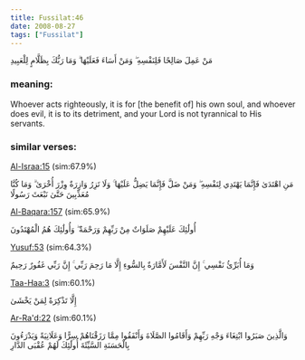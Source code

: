 ```yaml
---
title: Fussilat:46
date: 2008-08-27
tags: ["Fussilat"]
---
```

مَنْ عَمِلَ صَالِحًا فَلِنَفْسِهِ ۖ وَمَنْ أَسَاءَ فَعَلَيْهَا ۗ وَمَا رَبُّكَ بِظَلَّامٍ لِلْعَبِيدِ
### meaning: 
Whoever acts righteously, it is for [the benefit of] his own soul, and whoever does evil, it is to its detriment, and your Lord is not tyrannical to His servants.
### similar verses: 

[Al-Israa:15](/17/15) (sim:67.9%)

مَنِ اهْتَدَىٰ فَإِنَّمَا يَهْتَدِي لِنَفْسِهِ ۖ وَمَنْ ضَلَّ فَإِنَّمَا يَضِلُّ عَلَيْهَا ۚ وَلَا تَزِرُ وَازِرَةٌ وِزْرَ أُخْرَىٰ ۗ وَمَا كُنَّا مُعَذِّبِينَ حَتَّىٰ نَبْعَثَ رَسُولًا

[Al-Baqara:157](/2/157) (sim:65.9%)

أُولَٰئِكَ عَلَيْهِمْ صَلَوَاتٌ مِنْ رَبِّهِمْ وَرَحْمَةٌ ۖ وَأُولَٰئِكَ هُمُ الْمُهْتَدُونَ

[Yusuf:53](/12/53) (sim:64.3%)

وَمَا أُبَرِّئُ نَفْسِي ۚ إِنَّ النَّفْسَ لَأَمَّارَةٌ بِالسُّوءِ إِلَّا مَا رَحِمَ رَبِّي ۚ إِنَّ رَبِّي غَفُورٌ رَحِيمٌ

[Taa-Haa:3](/20/3) (sim:60.1%)

إِلَّا تَذْكِرَةً لِمَنْ يَخْشَىٰ

[Ar-Ra'd:22](/13/22) (sim:60.1%)

وَالَّذِينَ صَبَرُوا ابْتِغَاءَ وَجْهِ رَبِّهِمْ وَأَقَامُوا الصَّلَاةَ وَأَنْفَقُوا مِمَّا رَزَقْنَاهُمْ سِرًّا وَعَلَانِيَةً وَيَدْرَءُونَ بِالْحَسَنَةِ السَّيِّئَةَ أُولَٰئِكَ لَهُمْ عُقْبَى الدَّارِ
